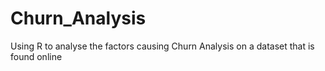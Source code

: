 # Churn_Analysis
Using R to analyse the factors causing Churn Analysis on a dataset that is found online
